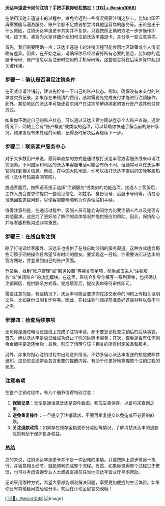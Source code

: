 **沃达丰遠遊卡如何注销？手把手教你轻松搞定！[[TG💪+ @esim1088](https://t.me/s/esim1088)]**

在使用沃达丰遠遊卡的过程中，难免会遇到一些情况需要注销这张卡，比如出国不再需要国际漫游服务、账户余额不足或者想尝试其他运营商的服务等。无论是出于什么原因，注销沃达丰遠遊卡其实并不复杂，只要按照正确的方法一步步操作即可。接下来，我将为大家详细介绍如何注销沃达丰遠遊卡，并分享一些注意事项。

首先，我们需要明确一点：沃达丰遠遊卡的注销流程可能会因地区政策或个人情况略有差异。因此，在开始之前，请确保你已经准备好所有必要的信息，比如你的远遊卡号码、账户信息以及注册时使用的手机号码等。这些信息将在后续步骤中起到关键作用。

### 步骤一：确认是否满足注销条件

在正式申请注销前，建议先检查一下自己的账户状态。例如，确保没有未支付的账单或欠费记录。如果存在未结清的费用，通常需要先完成支付才能进行注销操作。此外，某些地区的沃达丰可能还要求用户在注销前解绑绑定的银行账户或其他付款方式。

如果你不确定自己的账户状态，可以通过沃达丰官方网站登录个人账户查询。通常情况下，网站上会有“账户概览”或类似的选项，可以帮助你快速了解当前的账户状况。如果发现有未处理的问题，记得及时解决后再继续下一步。

### 步骤二：联系客户服务中心

对于大多数用户来说，最简单直接的方式是通过拨打沃达丰官方客服热线来申请注销服务。不同国家和地区的沃达丰客服电话可能会有所不同，但通常可以在沃达丰官网找到相关信息。例如，在中国大陆地区，你可以拨打沃达丰提供的国际客服热线（具体号码需查阅官网）。

拨通客服后，按照语音提示选择“注销服务”或类似的功能选项。接通人工客服后，工作人员会要求你提供一些验证信息，如姓名、身份证号、远遊卡号码等。请务必准确回答这些问题，以便客服能够顺利为你办理注销手续。

值得注意的是，在通话过程中，客服人员可能会询问你为何要注销卡片以及是否有其他需求。这是为了更好地了解你的具体情况并提供相应的帮助。因此，保持耐心并与客服积极沟通非常重要。

### 步骤三：在线自助注销

除了打电话给客服外，沃达丰也提供了在线自助注销的服务渠道。这种方式适合那些习惯于网络操作且希望节省时间的朋友。要实现这一目标，你需要访问沃达丰的官方网站，并登录到自己的账户页面。

登录后，找到“账户管理”或“服务设置”等相关菜单项，然后点击进入“注销服务”或“关闭账户”的功能模块。在这里，系统会引导你填写一系列表格，包括确认注销原因、提供联系方式等。完成填写后，提交表单等待审核即可。

需要注意的是，有些情况下，沃达丰可能会要求你在提交表单的同时上传相关证明文件，比如身份证明复印件等。因此，在线注销时请提前准备好这些材料以备不时之需。

### 步骤四：检查后续事项

无论你是通过电话还是线上完成了注销申请，都不要忘记检查注销后的后续事宜。首先，确认沃达丰是否已经成功终止了你的远遊卡服务；其次，查看是否有任何剩余金额需要退还给你；最后，别忘了清理与该卡相关的所有绑定设备和服务。

另外，如果你担心注销过程中出现意外情况，不妨多留心沃达丰发送的短信或邮件通知。这些信息通常会包含重要的提醒内容，有助于你更好地掌握整个注销过程的状态。

### 注意事项

在整个注销过程中，有几个细节值得特别注意：

1. **保留记录**：无论是通话录音还是邮件截图，都应妥善保存，以备将来查询之用。
2. **避免重复操作**：一旦提交了注销请求，不要再重复提交以免造成不必要的麻烦。
3. **关注退款政策**：如果存在预存金额或积分奖励等情况，了解清楚沃达丰的退款政策有助于保护自身权益。

### 总结

总的来说，注销沃达丰遠遊卡并不是一件困难的事情。只要按照上述步骤逐一执行，并留意相关细节，就能顺利完成整个流程。当然，如果你觉得整个过程过于繁琐，也可以考虑咨询专业人士或者直接前往当地沃达丰营业厅寻求帮助。

无论采用哪种方式，希望大家都能顺利解决问题，享受更加便捷的生活体验。如果你还有其他疑问或经验分享，欢迎在评论区留言交流哦！

[[TG💪+ @esim1088](https://t.me/s/esim1088) ![Image](https://i.postimg.cc/4NQfJmqS/Snipaste-2025-05-13-00-14-12.png)]